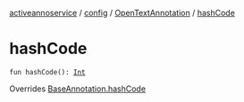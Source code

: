 [activeannoservice](../../index.md) / [config](../index.md) / [OpenTextAnnotation](index.md) / [hashCode](./hash-code.md)

# hashCode

`fun hashCode(): `[`Int`](https://kotlinlang.org/api/latest/jvm/stdlib/kotlin/-int/index.html)

Overrides [BaseAnnotation.hashCode](../-base-annotation/hash-code.md)

